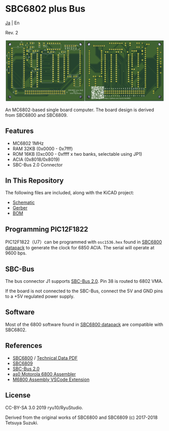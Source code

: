 # SBC6802 plus Bus

[Ja](READMEj.md) | En

Rev. 2

![boardr2](graphics/sbc6802r2-ab.png)

An MC6802-based single board computer. The board design is derived from SBC6800 and SBC6809.

## Features

* MC6802 1MHz
* RAM 32KB (0x0000 - 0x7fff)
* ROM 16KB (0xc000 - 0xffff x two banks, selectable using JP1)
* ACIA (0x8018/0x8019)
* SBC-Bus 2.0 Connector

## In This Repository

The following files are included, along with the KiCAD project:

* [Schematic](sbc6802_r2_sch.pdf)
* [Gerber](sbc6802_gerber_r2.zip)
* [BOM](sbc6802_r2_BOM.pdf)

## Programming PIC12F1822

PIC12F1822（U7）can be programmed with ```osc1536.hex``` found in [SBC6800 datapack](http://www.amy.hi-ho.ne.jp/officetetsu/storage/sbc6800_datapack.zip) to generate the clock for 6850 ACIA. The serial will operate at 9600 bps.
## SBC-Bus

The bus connector J1 supports [SBC-Bus 2.0](https://store.shopping.yahoo.co.jp/orangepicoshop/pico-a-008.html). Pin 38 is routed to 6802 VMA.

If the board is not connected to the SBC-Bus, connect the 5V and GND pins to a +5V regulated power supply.

## Software

Most of the 6800 software found in [SBC6800 datapack](http://www.amy.hi-ho.ne.jp/officetetsu/storage/sbc6800_datapack.zip) are compatible with SBC6802.

## References

* [SBC6800](https://www.switch-science.com/catalog/3581/) / [Technical Data PDF](http://www.amy.hi-ho.ne.jp/officetetsu/storage/en/sbc6800_techdata.pdf)
* [SBC6809](https://www.switch-science.com/catalog/3583/)
* [SBC-Bus 2.0](https://store.shopping.yahoo.co.jp/orangepicoshop/pico-a-008.html)
* [as0 Motorola 6800 Assembler](https://github.com/JimInCA/motorola-6800-assembler)
* [M6800 Assembly VSCode Extension](https://marketplace.visualstudio.com/items?itemName=RyuStudio.m6800-as0)

## License

CC-BY-SA 3.0
2019 ryu10/RyuStudio.

Derived from the original works of SBC6800 and SBC6809 (c) 2017-2018 Tetsuya Suzuki.
